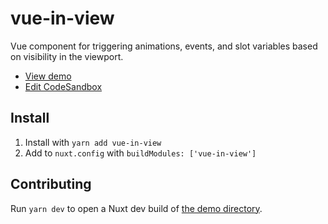 # vue-in-view

Vue component for triggering animations, events, and slot variables based on visibility in the viewport.

- [View demo](https://vue-in-view.netlify.app)
- [Edit CodeSandbox](https://githubbox.com/BKWLD/vue-in-view)

## Install

1. Install with `yarn add vue-in-view`
2. Add to `nuxt.config` with `buildModules: ['vue-in-view']`

## Contributing

Run `yarn dev` to open a Nuxt dev build of [the demo directory](./demo).
